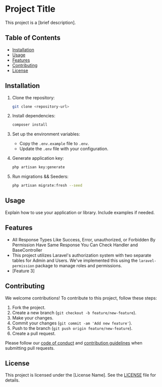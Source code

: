 # Project Title

This project is a [brief description].

## Table of Contents

- [Installation](#installation)
- [Usage](#usage)
- [Features](#features)
- [Contributing](#contributing)
- [License](#license)

## Installation

1. Clone the repository:

    ```bash
    git clone <repository-url>
    ```

2. Install dependencies:

    ```bash
    composer install
    ```

3. Set up the environment variables:

    - Copy the `.env.example` file to `.env`.
    - Update the `.env` file with your configuration.

4. Generate application key:

    ```bash
    php artisan key:generate
    ```

5. Run migrations && Seeders:

    ```bash
    php artisan migrate:fresh --seed
    ```

## Usage

Explain how to use your application or library. Include examples if needed.

## Features

- All Response Types Like Success, Error, unauthorized,  or Forbidden By Permission Have Same Response You  Can Check Handler and BaseController
- This project utilizes Laravel's authorization system with two separate tables for Admin and Users. We've implemented this using the `laravel-permission` package to manage roles and permissions.
- [Feature 3]

## Contributing

We welcome contributions! To contribute to this project, follow these steps:

1. Fork the project.
2. Create a new branch (`git checkout -b feature/new-feature`).
3. Make your changes.
4. Commit your changes (`git commit -am 'Add new feature'`).
5. Push to the branch (`git push origin feature/new-feature`).
6. Create a pull request.

Please follow our [code of conduct](CODE_OF_CONDUCT.md) and [contribution guidelines](CONTRIBUTING.md) when submitting pull requests.

## License

This project is licensed under the [License Name]. See the [LICENSE](LICENSE) file for details.
